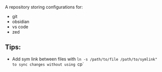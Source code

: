 A repository storing configurations for:
- git
- obsidian
- vs code
- zed

## Tips:
- Add sym link between files with `ln -s /path/to/file /path/to/symlink" to sync changes without using `cp`
